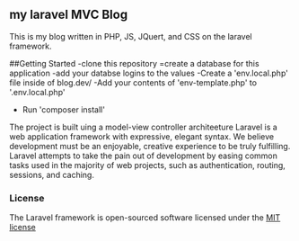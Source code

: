 ## my laravel MVC Blog



This is my blog written in PHP, JS, JQuert, and CSS on the laravel framework.



##Getting Started
-clone this repository
=create a database for this application
-add your databse logins to the values
-Create a 'env.local.php' file inside of blog.dev/
-Add your contents of 'env-template.php' to '.env.local.php'
- Run 'composer install'


The project is built uing a model-view controller architeeture
Laravel is a web application framework with expressive, elegant syntax. We believe development must be an enjoyable, creative experience to be truly fulfilling. Laravel attempts to take the pain out of development by easing common tasks used in the majority of web projects, such as authentication, routing, sessions, and caching.


### License

The Laravel framework is open-sourced software licensed under the [MIT license](http://opensource.org/licenses/MIT)
